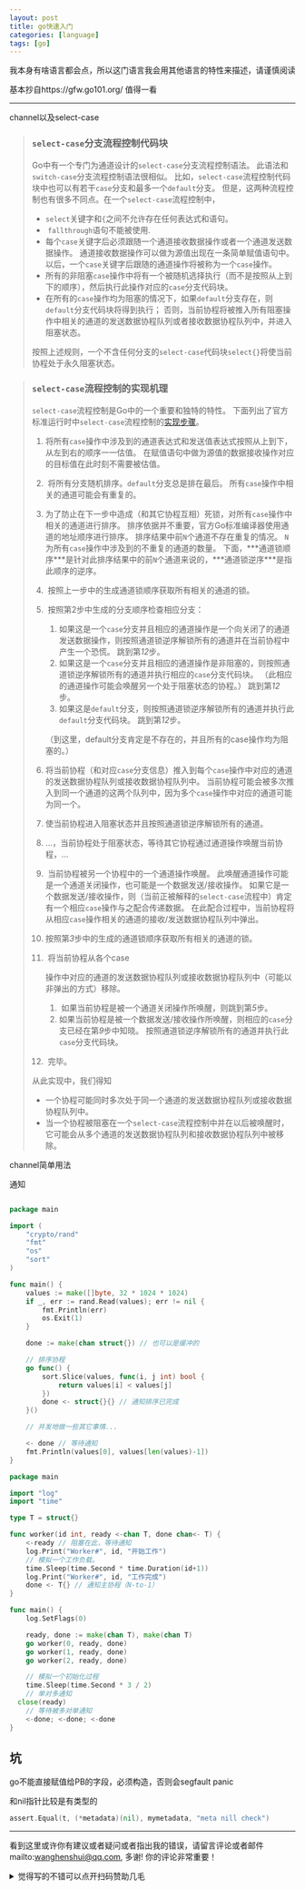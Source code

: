 ```yaml
---
layout: post
title: go快速入门
categories: [language]
tags: [go]
---
```


我本身有啥语言都会点，所以这门语言我会用其他语言的特性来描述，请谨慎阅读

基本抄自https://gfw.go101.org/ 值得一看



---

channel以及select-case

> ### `select-case`分支流程控制代码块
>
> Go中有一个专门为通道设计的`select-case`分支流程控制语法。 此语法和`switch-case`分支流程控制语法很相似。 比如，`select-case`流程控制代码块中也可以有若干`case`分支和最多一个`default`分支。 但是，这两种流程控制也有很多不同点。在一个`select-case`流程控制中，
>
> - ​	`select`关键字和`{`之间不允许存在任何表达式和语句。
> - ​	`fallthrough`语句不能被使用.
> - ​	每个`case`关键字后必须跟随一个通道接收数据操作或者一个通道发送数据操作。 通道接收数据操作可以做为源值出现在一条简单赋值语句中。 以后，一个`case`关键字后跟随的通道操作将被称为一个`case`操作。
> - ​	所有的非阻塞`case`操作中将有一个被随机选择执行（而不是按照从上到下的顺序），然后执行此操作对应的`case`分支代码块。
> - ​	在所有的`case`操作均为阻塞的情况下，如果`default`分支存在，则`default`分支代码块将得到执行； 否则，当前协程将被推入所有阻塞操作中相关的通道的发送数据协程队列或者接收数据协程队列中，并进入阻塞状态。
>
> 按照上述规则，一个不含任何分支的`select-case`代码块`select{}`将使当前协程处于永久阻塞状态。

> ### `select-case`流程控制的实现机理
>
> `select-case`流程控制是Go中的一个重要和独特的特性。 下面列出了官方标准运行时中`select-case`流程控制的[实现步骤](https://github.com/golang/go/blob/master/src/runtime/select.go)。
>
> 1. ​	将所有`case`操作中涉及到的通道表达式和发送值表达式按照从上到下，从左到右的顺序一一估值。 在赋值语句中做为源值的数据接收操作对应的目标值在此时刻不需要被估值。
>
> 2. ​	将所有分支随机排序。`default`分支总是排在最后。 所有`case`操作中相关的通道可能会有重复的。
>
> 3. ​	为了防止在下一步中造成（和其它协程互相）死锁，对所有`case`操作中相关的通道进行排序。 排序依据并不重要，官方Go标准编译器使用通道的地址顺序进行排序。 排序结果中前`N`个通道不存在重复的情况。 `N`为所有`case`操作中涉及到的不重复的通道的数量。 下面，***通道锁顺序\***是针对此排序结果中的前`N`个通道来说的，***通道锁逆序\***是指此顺序的逆序。
>
> 4. ​	按照上一步中的生成通道锁顺序获取所有相关的通道的锁。
>
> 5. ​	按照第2步中生成的分支顺序检查相应分支： 
>
>    1. ​		如果这是一个`case`分支并且相应的通道操作是一个向关闭了的通道发送数据操作，则按照通道锁逆序解锁所有的通道并在当前协程中产生一个恐慌。 	跳到第*12*步。 
>    2. ​		如果这是一个`case`分支并且相应的通道操作是非阻塞的，则按照通道锁逆序解锁所有的通道并执行相应的`case`分支代码块。 	（此相应的通道操作可能会唤醒另一个处于阻塞状态的协程。） 	跳到第*12*步。 
>    3. ​		如果这是`default`分支，则按照通道锁逆序解锁所有的通道并执行此`default`分支代码块。 	跳到第*12*步。 
>
>    ​	（到这里，default分支肯定是不存在的，并且所有的case操作均为阻塞的。）
>
> 6. ​	将当前协程（和对应`case`分支信息）推入到每个`case`操作中对应的通道的发送数据协程队列或接收数据协程队列中。 当前协程可能会被多次推入到同一个通道的这两个队列中，因为多个`case`操作中对应的通道可能为同一个。
>
> 7. ​	使当前协程进入阻塞状态并且按照通道锁逆序解锁所有的通道。
>
> 8. ​	...，当前协程处于阻塞状态，等待其它协程通过通道操作唤醒当前协程，...
>
> 9. ​	当前协程被另一个协程中的一个通道操作唤醒。 此唤醒通道操作可能是一个通道关闭操作，也可能是一个数据发送/接收操作。 如果它是一个数据发送/接收操作，则（当前正被解释的`select-case`流程中）肯定有一个相应`case`操作与之配合传递数据。 在此配合过程中，当前协程将从相应`case`操作相关的通道的接收/发送数据协程队列中弹出。
>
> 10. ​	按照第*3*步中的生成的通道锁顺序获取所有相关的通道的锁。
>
> 11. ​	将当前协程从各个case
>
>     操作中对应的通道的发送数据协程队列或接收数据协程队列中（可能以非弹出的方式）移除。 
>
>     1. ​		如果当前协程是被一个通道关闭操作所唤醒，则跳到第*5*步。 
>     2. ​		如果当前协程是被一个数据发送/接收操作所唤醒，则相应的`case`分支已经在第*9*步中知晓。 	按照通道锁逆序解锁所有的通道并执行此`case`分支代码块。 
>
> 12. ​	完毕。
>
> 从此实现中，我们得知
>
> - ​	一个协程可能同时多次处于同一个通道的发送数据协程队列或接收数据协程队列中。
> - ​	当一个协程被阻塞在一个`select-case`流程控制中并在以后被唤醒时，它可能会从多个通道的发送数据协程队列和接收数据协程队列中被移除。





channel简单用法

通知

```go

package main

import (
	"crypto/rand"
	"fmt"
	"os"
	"sort"
)

func main() {
	values := make([]byte, 32 * 1024 * 1024)
	if _, err := rand.Read(values); err != nil {
		fmt.Println(err)
		os.Exit(1)
	}

	done := make(chan struct{}) // 也可以是缓冲的

	// 排序协程
	go func() {
		sort.Slice(values, func(i, j int) bool {
			return values[i] < values[j]
		})
		done <- struct{}{} // 通知排序已完成
	}()

	// 并发地做一些其它事情...

	<- done // 等待通知
	fmt.Println(values[0], values[len(values)-1])
}
```



```go
package main

import "log"
import "time"

type T = struct{}

func worker(id int, ready <-chan T, done chan<- T) {
	<-ready // 阻塞在此，等待通知
	log.Print("Worker#", id, "开始工作")
	// 模拟一个工作负载。
	time.Sleep(time.Second * time.Duration(id+1))
	log.Print("Worker#", id, "工作完成")
	done <- T{} // 通知主协程（N-to-1）
}

func main() {
	log.SetFlags(0)

	ready, done := make(chan T), make(chan T)
	go worker(0, ready, done)
	go worker(1, ready, done)
	go worker(2, ready, done)

	// 模拟一个初始化过程
	time.Sleep(time.Second * 3 / 2)
	// 单对多通知
  close(ready)
	// 等待被多对单通知
	<-done; <-done; <-done
}
```



## 坑

go不能直接赋值给PB的字段，必须构造，否则会segfault panic

和nil指针比较是有类型的

```go
assert.Equal(t, (*metadata)(nil), mymetadata, "meta nill check")
```




---

看到这里或许你有建议或者疑问或者指出我的错误，请留言评论或者邮件mailto:wanghenshui@qq.com, 多谢!  你的评论非常重要！
<details>
<summary>觉得写的不错可以点开扫码赞助几毛</summary>
<img src="https://wanghenshui.github.io/assets/wepay.png" alt="微信转账">
</details>